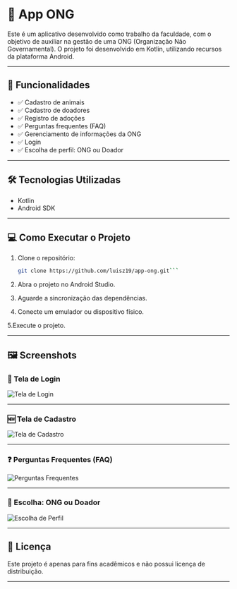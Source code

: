 # 📱 App ONG

Este é um aplicativo desenvolvido como trabalho da faculdade, com o objetivo de auxiliar na gestão de uma ONG (Organização Não Governamental). O projeto foi desenvolvido em Kotlin, utilizando recursos da plataforma Android.

---

## 🚀 Funcionalidades

- ✅ Cadastro de animais
- ✅ Cadastro de doadores
- ✅ Registro de adoções
- ✅ Perguntas frequentes (FAQ)
- ✅ Gerenciamento de informações da ONG
- ✅ Login
- ✅ Escolha de perfil: ONG ou Doador

---

## 🛠️ Tecnologias Utilizadas

- Kotlin
- Android SDK

---

## 💻 Como Executar o Projeto

1. Clone o repositório:

   ```bash
   git clone https://github.com/luisz19/app-ong.git```

2. Abra o projeto no Android Studio.

3. Aguarde a sincronização das dependências.

4. Conecte um emulador ou dispositivo físico.

5.Execute o projeto.

---

## 🖼️ Screenshots

### 🔐 Tela de Login
![Tela de Login](assets/LOGIN.jpeg)

---

### 🆕 Tela de Cadastro
![Tela de Cadastro](assets/Registro.jpeg)

---

### ❓ Perguntas Frequentes (FAQ)
![Perguntas Frequentes](assets/FAQ.jpeg)

---

### 👥 Escolha: ONG ou Doador
![Escolha de Perfil](assets/ONGorDOADOR.jpeg)

---

## 📄 Licença

Este projeto é apenas para fins acadêmicos e não possui licença de distribuição.

---

